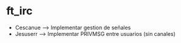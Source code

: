 # ft_irc

* Cescanue --> Implementar gestion de señales
* Jesuserr --> Implementar PRIVMSG entre usuarios (sin canales)
